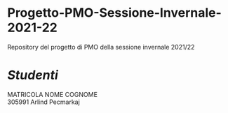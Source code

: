# Progetto-PMO-Sessione-Invernale-2021-22
Repository del progetto di PMO della sessione invernale 2021/22
<br>
# *Studenti*
MATRICOLA NOME   COGNOME
<br>
305991    Arlind Pecmarkaj
